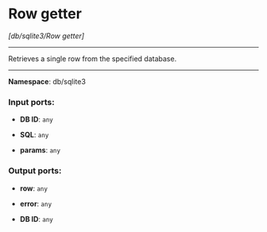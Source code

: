 # Row getter

_[db/sqlite3/Row getter]_

---

Retrieves a single row from the specified database.

---

__Namespace__: db/sqlite3

### Input ports:

* __DB ID__: ` any `


* __SQL__: ` any `


* __params__: ` any `

### Output ports:

* __row__: ` any `


* __error__: ` any `


* __DB ID__: ` any `

